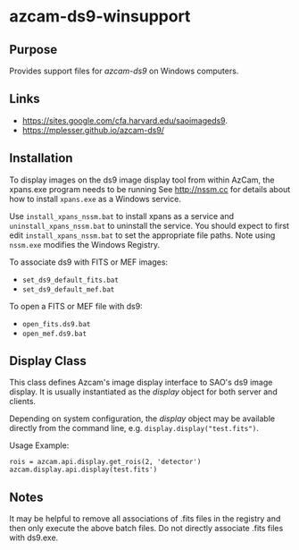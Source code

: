 # azcam-ds9-winsupport

## Purpose

Provides support files for *azcam-ds9* on Windows computers.

## Links

- https://sites.google.com/cfa.harvard.edu/saoimageds9.
- https://mplesser.github.io/azcam-ds9/

## Installation

To display images on the ds9 image display tool from within AzCam, the xpans.exe program needs to be running See http://nssm.cc for details about how to install `xpans.exe` as a Windows service.

Use `install_xpans_nssm.bat` to install xpans as a service and `uninstall_xpans_nssm.bat` to uninstall the service.  You should expect to first edit `install_xpans_nssm.bat` to set the appropriate file paths. Note using `nssm.exe` modifies the Windows Registry.

To associate ds9 with FITS or MEF images:

- `set_ds9_default_fits.bat`
- `set_ds9_default_mef.bat`

To open a FITS or MEF file with ds9:

- `open_fits.ds9.bat`
- `open_mef.ds9.bat`

## Display Class
This class defines Azcam's image display interface to SAO's ds9 image display. 
It is usually instantiated as the *display* object for both server and clients.

Depending on system configuration, the *display* object may be available 
directly from the command line, e.g. `display.display("test.fits")`.

Usage Example:

    rois = azcam.api.display.get_rois(2, 'detector')  
    azcam.display.api.display(test.fits')

## Notes
It may be helpful to remove all associations of .fits files in the registry and then only
execute the above batch files.  Do not directly associate .fits files with ds9.exe.